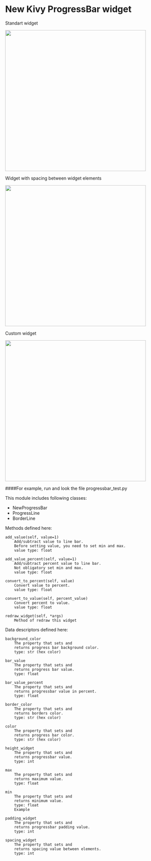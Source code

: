 New Kivy ProgressBar widget
===========================

Standart widget

<img src="https://raw.github.com/Seg-mel/newprogressbar/master/images/screenshot1.png" width='451px;'/>

Widget with spacing between widget elements

<img src="https://raw.github.com/Seg-mel/newprogressbar/master/images/screenshot2.png" width='451px;'/>

Custom widget

<img src="https://raw.github.com/Seg-mel/newprogressbar/master/images/screenshot3.png" width='451px;'/>

####For example, run and look the file progressbar_test.py

This module includes following classes:
 - NewProgressBar
 - ProgressLine
 - BorderLine
 
Methods defined here:
    
    add_value(self, value=1)
        Add/subtract value to line bar. 
        Before setting value, you need to set min and max.
        value type: float
    
    add_value_percent(self, value=1)
        Add/subtract percent value to line bar.
        Not obligatory set min and max.
        value type: float
    
    convert_to_percent(self, value)
        Convert value to percent.
        value type: float
    
    convert_to_value(self, percent_value)
        Convert percent to value.
        value type: float
    
    redraw_widget(self, *args)
        Method of redraw this widget
    
Data descriptors defined here:
    
    background_color
        The property that sets and 
        returns progress bar background color.
        type: str (hex color)
    
    bar_value
        The property that sets and 
        returns progress bar value.
        type: float
    
    bar_value_percent
        The property that sets and 
        returns progressbar value in percent.
        type: float
    
    border_color
        The property that sets and 
        returns borders color.
        type: str (hex color)
    
    color
        The property that sets and 
        returns progress bar color.
        type: str (hex color)
    
    height_widget
        The property that sets and 
        returns progressbar value.
        type: int
    
    max
        The property that sets and 
        returns maximum value.
        type: float
    
    min
        The property that sets and 
        returns minimum value.
        type: float
        Example
    
    padding_widget
        The property that sets and 
        returns progressbar padding value.
        type: int
    
    spacing_widget
        The property that sets and 
        returns spacing value between elements.
        type: int